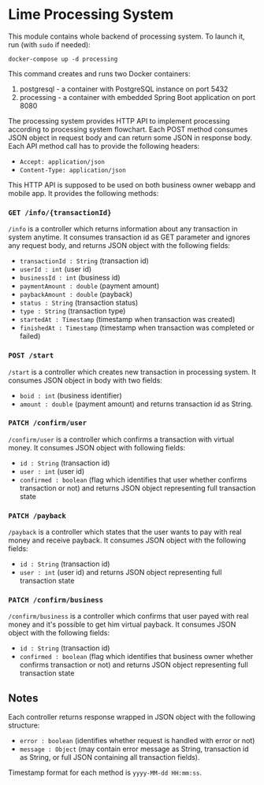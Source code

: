 # Lime Processing System

This module contains whole backend of processing system. To launch it, run (with `sudo` if needed):

`docker-compose up -d processing`

This command creates and runs two Docker containers:
1. postgresql - a container with PostgreSQL instance on port 5432
2. processing - a container with embedded Spring Boot application on port 8080

The processing system provides HTTP API to implement processing according to processing system flowchart. Each POST method consumes JSON object in request body and can return some JSON in response body. 
Each API method call has to provide the following headers:
* `Accept: application/json`
* `Content-Type: application/json`

This HTTP API is supposed to be used on both business owner webapp and mobile app. It provides the following methods:

### `GET /info/{transactionId}`
`/info` is a controller which returns information about any transaction in system anytime. It consumes transaction id 
as GET parameter and ignores any request body, and returns JSON object with the following fields:
* `transactionId : String` (transaction id)
* `userId : int` (user id)
* `businessId : int` (business id)
* `paymentAmount : double` (payment amount)
* `paybackAmount : double` (payback)
* `status : String` (transaction status)
* `type : String` (transaction type)
* `startedAt : Timestamp` (timestamp when transaction was created)
* `finishedAt : Timestamp` (timestamp when transaction was completed or failed)

### `POST /start` 
`/start` is a controller which creates new transaction in processing system.
It consumes JSON object in body with two fields: 
* `boid : int` (business identifier) 
* `amount : double` (payment amount)
and returns transaction id as String.

### `PATCH /confirm/user`
`/confirm/user` is a controller which confirms a transaction with virtual money. It consumes JSON object with following fields:
* `id : String` (transaction id)
* `user : int` (user id)
* `confirmed : boolean` (flag which identifies that user whether confirms transaction or not)
and returns JSON object representing full transaction state

### `PATCH /payback`
`/payback` is a controller which states that the user wants to pay with real money and receive payback. It consumes JSON object with the following fields:
* `id : String` (transaction id)
* `user : int` (user id)
and returns JSON object representing full transaction state

### `PATCH /confirm/business`
`/confirm/business` is a controller which confirms that user payed with real money and it's possible to get him virtual payback. It consumes JSON object with the following fields:
* `id : String` (transaction id)
* `confirmed : boolean` (flag which identifies that business owner whether confirms transaction or not)
and returns JSON object representing full transaction state

## Notes
Each controller returns response wrapped in JSON object with the following structure:
* `error : boolean` (identifies whether request is handled with error or not)
* `message : Object` (may contain error message as String, transaction id as String, or full JSON containing all transaction fields).

Timestamp format for each method is `yyyy-MM-dd HH:mm:ss`. 